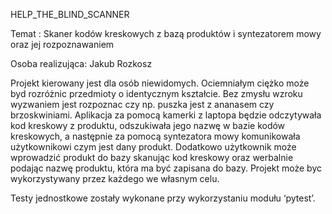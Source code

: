 HELP_THE_BLIND_SCANNER

Temat : Skaner kodów kreskowych z bazą produktów i syntezatorem mowy oraz jej rozpoznawaniem

Osoba realizująca: Jakub Rozkosz

Projekt kierowany jest dla osób niewidomych. Ociemniałym ciężko może byd rozróżnic przedmioty 
o identycznym kształcie. Bez zmysłu wzroku wyzwaniem jest rozpoznac czy np. puszka jest 
z ananasem czy brzoskwiniami. Aplikacja za pomocą kamerki z laptopa będzie odczytywała kod 
kreskowy z produktu, odszukiwała jego nazwę w bazie kodów kreskowych, a następnie za pomocą 
syntezatora mowy komunikowała użytkownikowi czym jest dany produkt. Dodatkowo użytkownik może 
wprowadzić produkt do bazy skanując kod kreskowy oraz werbalnie podając nazwę produktu, która 
ma być zapisana do bazy. Projekt może byc wykorzystywany przez każdego we własnym celu.

Testy jednostkowe zostały wykonane przy wykorzystaniu modułu ‘pytest’.
